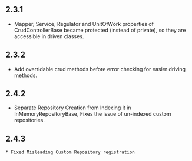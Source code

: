 



2.3.1
-----


 * Mapper, Service, Regulator  and UnitOfWork properties of 
 CrudControllerBase became protected (instead of private),
  so they are accessible in driven classes.
  
  
 2.3.2
 -----
 
  * Add overridable crud methods before error checking for easier driving methods.
  
  
  2.4.2
  -----
  
  * Separate Repository Creation from Indexing it in InMemoryRepositoryBase, 
    Fixes the issue of un-indexed custom repositories. 
    
    
  2.4.3
  ------
   
    * Fixed Misleading Custom Repository registration